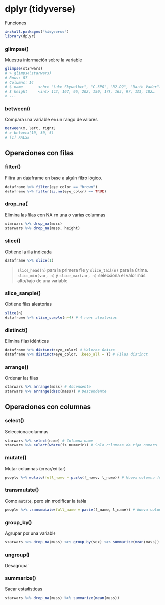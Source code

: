 # dplyr (tidyverse)

Funciones

```R
install.packages("tidyverse")
library(dplyr)
```

### glimpse()

Muestra información sobre la variable

```R
glimpse(starwars)
# > glimpse(starwars)
# Rows: 87
# Columns: 14
# $ name       <chr> "Luke Skywalker", "C-3PO", "R2-D2", "Darth Vader"…
# $ height     <int> 172, 167, 96, 202, 150, 178, 165, 97, 183, 182…
# ...
```

### between()

Compara una variable en un rango de valores

```R
between(x, left, right)
# > between(10, 30, 5)
# [1] FALSE
```

## Operaciones con filas


### filter()

Filtra un dataframe en base a algún filtro lógico.

```R
dataframe %>% filter(eye_color == "brown")
dataframe %>% filter(is.na(eye_color) == TRUE)
```

### drop_na()

Elimina las filas con NA en una o varias columnas

```R
starwars %>% drop_na(mass)
starwars %>% drop_na(mass, height)
```

### slice()

Obtiene la fila indicada

```R
dataframe %>% slice(1)
```
> `slice_head(n)` para la primera file y `slice_tail(n)` para la última. `slice_min(var, n)` y `slice_max(var, n)` selecciona el valor más alto/bajo de una variable

### slice_sample()

Obtiene filas aleatorias

```R
slice(n)
dataframe %>% slice_sample(n=4) # 4 rows aleatorias
```

### distinct()

Elimina filas idénticas

```R
dataframe %>% distinct(eye_color) # Valores únicos
dataframe %>% distinct(eye_color, .keep_all = T) # Filas distinct
```

### arrange()

Ordenar las filas

```R
starwars %>% arrange(mass) # Ascendente
starwars %>% arrange(desc(mass)) # Descendente
```

## Operaciones con columnas

### select()

Selecciona columnas

```R
starwars %>% select(name) # Columna name
starwars %>% select(where(is.numeric)) # Solo columnas de tipo numero
```

### mutate()

Mutar columnas (crear/editar)

```R
people %>% mutate(full_name = paste(f_name, l_name)) # Nueva columna full_name
```

### transmutate()

Como `mutate`, pero sin modificar la tabla

```R
people %>% transmutate(full_name = paste(f_name, l_name)) # Nueva columna full_name
```

### group_by()

Agrupar por una variable

```R
starwars %>% drop_na(mass) %>% group_by(sex) %>% summarize(mean(mass))
```

### ungroup()

Desagrupar

### summarize()

Sacar estadísticas

```R
starwars %>% drop_na(mass) %>% summarize(mean(mass))
```